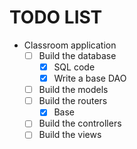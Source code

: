 # TODO LIST
- Classroom application
	- [ ] Build the database
		- [x] SQL code
		- [x] Write a base DAO
	+ [ ] Build the models
	- [ ] Build the routers
		- [x] Base
	+ [ ] Build the controllers
	+ [ ] Build the views